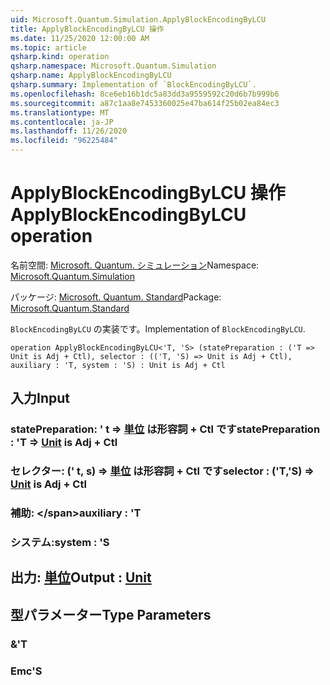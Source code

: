 ```yaml
---
uid: Microsoft.Quantum.Simulation.ApplyBlockEncodingByLCU
title: ApplyBlockEncodingByLCU 操作
ms.date: 11/25/2020 12:00:00 AM
ms.topic: article
qsharp.kind: operation
qsharp.namespace: Microsoft.Quantum.Simulation
qsharp.name: ApplyBlockEncodingByLCU
qsharp.summary: Implementation of `BlockEncodingByLCU`.
ms.openlocfilehash: 8ce6eb16b1dc5a83dd3a9559592c20d6b7b999b6
ms.sourcegitcommit: a87c1aa8e7453360025e47ba614f25b02ea84ec3
ms.translationtype: MT
ms.contentlocale: ja-JP
ms.lasthandoff: 11/26/2020
ms.locfileid: "96225484"
---
```

# <a name="applyblockencodingbylcu-operation"></a><span data-ttu-id="7b4c0-102">ApplyBlockEncodingByLCU 操作</span><span class="sxs-lookup"><span data-stu-id="7b4c0-102">ApplyBlockEncodingByLCU operation</span></span>

<span data-ttu-id="7b4c0-103">名前空間: [Microsoft. Quantum. シミュレーション](xref:Microsoft.Quantum.Simulation)</span><span class="sxs-lookup"><span data-stu-id="7b4c0-103">Namespace: [Microsoft.Quantum.Simulation](xref:Microsoft.Quantum.Simulation)</span></span>

<span data-ttu-id="7b4c0-104">パッケージ: [Microsoft. Quantum. Standard](https://nuget.org/packages/Microsoft.Quantum.Standard)</span><span class="sxs-lookup"><span data-stu-id="7b4c0-104">Package: [Microsoft.Quantum.Standard](https://nuget.org/packages/Microsoft.Quantum.Standard)</span></span>


<span data-ttu-id="7b4c0-105">`BlockEncodingByLCU` の実装です。</span><span class="sxs-lookup"><span data-stu-id="7b4c0-105">Implementation of `BlockEncodingByLCU`.</span></span>

```qsharp
operation ApplyBlockEncodingByLCU<'T, 'S> (statePreparation : ('T => Unit is Adj + Ctl), selector : (('T, 'S) => Unit is Adj + Ctl), auxiliary : 'T, system : 'S) : Unit is Adj + Ctl
```


## <a name="input"></a><span data-ttu-id="7b4c0-106">入力</span><span class="sxs-lookup"><span data-stu-id="7b4c0-106">Input</span></span>

### <a name="statepreparation--t--unit--is-adj--ctl"></a><span data-ttu-id="7b4c0-107">statePreparation: ' t => [単位](xref:microsoft.quantum.lang-ref.unit)  は形容詞 + Ctl です</span><span class="sxs-lookup"><span data-stu-id="7b4c0-107">statePreparation : 'T => [Unit](xref:microsoft.quantum.lang-ref.unit)  is Adj + Ctl</span></span>




### <a name="selector--ts--unit--is-adj--ctl"></a><span data-ttu-id="7b4c0-108">セレクター: (' t, s) => [単位](xref:microsoft.quantum.lang-ref.unit)  は形容詞 + Ctl です</span><span class="sxs-lookup"><span data-stu-id="7b4c0-108">selector : ('T,'S) => [Unit](xref:microsoft.quantum.lang-ref.unit)  is Adj + Ctl</span></span>




### <a name="auxiliary--t"></a><span data-ttu-id="7b4c0-109">補助: \</span><span class="sxs-lookup"><span data-stu-id="7b4c0-109">auxiliary : 'T</span></span>




### <a name="system--s"></a><span data-ttu-id="7b4c0-110">システム:</span><span class="sxs-lookup"><span data-stu-id="7b4c0-110">system : 'S</span></span>





## <a name="output--unit"></a><span data-ttu-id="7b4c0-111">出力: [単位](xref:microsoft.quantum.lang-ref.unit)</span><span class="sxs-lookup"><span data-stu-id="7b4c0-111">Output : [Unit](xref:microsoft.quantum.lang-ref.unit)</span></span>



## <a name="type-parameters"></a><span data-ttu-id="7b4c0-112">型パラメーター</span><span class="sxs-lookup"><span data-stu-id="7b4c0-112">Type Parameters</span></span>

### <a name="t"></a><span data-ttu-id="7b4c0-113">&</span><span class="sxs-lookup"><span data-stu-id="7b4c0-113">'T</span></span>


### <a name="s"></a><span data-ttu-id="7b4c0-114">Emc</span><span class="sxs-lookup"><span data-stu-id="7b4c0-114">'S</span></span>

